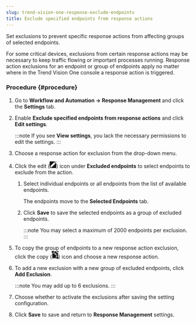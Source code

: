 ```yaml
---
slug: trend-vision-one-response-exclude-endpoints
title: Exclude specified endpoints from response actions
---
```


Set exclusions to prevent specific response actions from affecting groups of selected endpoints.

For some critical devices, exclusions from certain response actions may be necessary to keep traffic flowing or important processes running. Response action exclusions for an endpoint or group of endpoints apply no matter where in the Trend Vision One console a response action is triggered.

### Procedure {#procedure}

1.  Go to **Workflow and Automation → Response Management** and click the **Settings** tab.

2.  Enable **Exclude specified endpoints from response actions** and click **Edit settings**.

    :::note
    If you see **View settings**, you lack the necessary permissions to edit the settings.
    :::

3.  Choose a response action for exclusion from the drop-down menu.

4.  Click the edit (![](/images/modify_connector=d7163417-a1d8-4a5a-8e4b-a8babe128751.webp)) icon under **Excluded endpoints** to select endpoints to exclude from the action.

    1.  Select individual endpoints or all endpoints from the list of available endpoints.

        The endpoints move to the **Selected Endpoints** tab.

    2.  Click **Save** to save the selected endpoints as a group of excluded endpoints.

        :::note
        You may select a maximum of 2000 endpoints per exclusion.
        :::

5.  To copy the group of endpoints to a new response action exclusion, click the copy (![](/images/duplicate=e79af1b6-17af-40ad-b942-53ffb9e796d2.webp)) icon and choose a new response action.

6.  To add a new exclusion with a new group of excluded endpoints, click **Add Exclusion**.

    :::note
    You may add up to 6 exclusions.
    :::

7.  Choose whether to activate the exclusions after saving the setting configuration.

8.  Click **Save** to save and return to **Response Management** settings.
